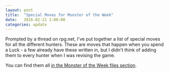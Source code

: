 ```yaml
---
layout: post
title:  "Special Moves for Monster of the Week"
date:   2016-02-21 1:00:00
categories: update
---
```

Prompted by a thread on rpg.net, I've put together a list of special moves for
all the different hunters. These are moves that happen when you spend a Luck -
a few already have these written in, but I didn't think of adding them to
every hunter when I was revising the game.

You can find them all [in the Monster of the Week files section](/files/special_moves.pdf).

